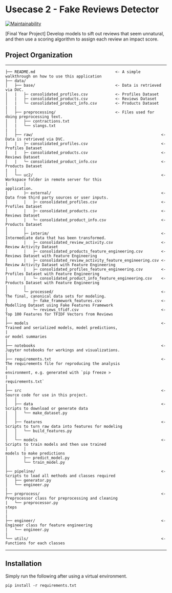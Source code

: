 # Usecase 2 - Fake Reviews Detector

[![Maintainability](https://api.codeclimate.com/v1/badges/e05270ae8c4746b5227c/maintainability)](https://codeclimate.com/github/delinhquent/FYP_UC2/maintainability)

[Final Year Project] Develop models to sift out reviews that seem unnatural, and then use a scoring algorithm to assign each review an impact score.

## Project Organization
------------

    ├── README.md                                   <- A simple walkthrough on how to use this application
    ├── data/
    │   ├── base/                                   <- Data is retrieved via DVC. 
    │   |   ├─ consolidated_profiles.csv            <- Profiles Dataset
    │   |   ├─ consolidated_products.csv            <- Reviews Dataset
    │   |   └─ consolidated_product_info.csv        <- Products Dataset
    |   |
    │   ├── preprocessing/                          <- Files used for doing preprocessing text.
    │   |   ├── contractions.txt                
    │   |   └── slangs.txt
    |   |
    │   ├── raw/                                                        <- Data is retrieved via DVC. 
    │   |   ├─ consolidated_profiles.csv                                <- Profiles Dataset
    │   |   ├─ consolidated_products.csv                                <- Reviews Dataset
    │   |   └─ consolidated_product_info.csv                            <- Products Dataset
    |   |
    │   └── uc2/                                                        <- Workspace folder in remote server for this
    |       |                                                              application.
    │       ├─ external/                                                <- Data from third party sources or user inputs.
    │       |   ├─ consolidated_profiles.csv                            <- Profiles Dataset
    │       |   ├─ consolidated_products.csv                            <- Reviews Dataset
    │       |   └─ consolidated_product_info.csv                        <- Products Dataset
    │       |
    │       ├─ interim/                                                 <- Intermediate data that has been transformed.
    │       |   ├─ consolidated_review_activity.csv                     <- Review Activity Dataset
    │       |   ├─ consolidated_products_feature_engineering.csv        <- Reviews Dataset with Feature Engineering
    │       |   ├─ consolidated_review_activity_feature_engineering.csv <- Review Activity Dataset with Feature Engineering
    │       |   ├─ consolidated_profiles_feature_engineering.csv        <- Profiles Dataset with Feature Engineering
    │       |   └─ consolidated_product_info_feature_engineering.csv    <- Products Dataset with Feature Engineering
    │       |
    │       └─ processed/                                               <- The final, canonical data sets for modeling. 
    │           ├─ fake_framework_features.csv                          <- Modelling Dataset using Fake Features Framework
    │           └─ reviews_tfidf.csv                                    <- Top 100 Features for TFIDF Vectors from Reviews
    │
    ├── models                                                          <- Trained and serialized models, model predictions, 
    |                                                                       or model summaries
    │
    ├── notebooks                                                       <- Jupyter notebooks for workings and visualizations.
    │
    ├── requirements.txt                                                <- The requirements file for reproducing the analysis 
    |                                                                      environment, e.g. generated with `pip freeze >
    |                                                                      requirements.txt`
    │
    ├── src                                                             <- Source code for use in this project.
    │   │
    │   ├── data                                                        <- Scripts to download or generate data
    │   │   └── make_dataset.py
    │   │
    │   ├── features                                                    <- Scripts to turn raw data into features for modeling
    │   │   └── build_features.py
    │   │
    │   └── models                                                      <- Scripts to train models and then use trained 
    │       │                                                              models to make predictions
    │       ├── predict_model.py
    │       └── train_model.py
    │
    ├── pipeline/                                                       <- Scripts to load all methods and classes required 
    │   ├── generator.py   
    │   └── engineer.py
    |
    ├── preprocess/                                                     <- Preprocessor class for preprocessing and cleaning 
    |   └── preprocessor.py                                                steps
    │   
    |
    ├── engineer/                                                       <- Engineer class for feature engineering 
    │   └── engineer.py
    |
    └── utils/                                                          <- Functions for each classes 
--------

## Installation

Simply run the following after using a virtual environment.
```
pip install -r requirements.txt
```